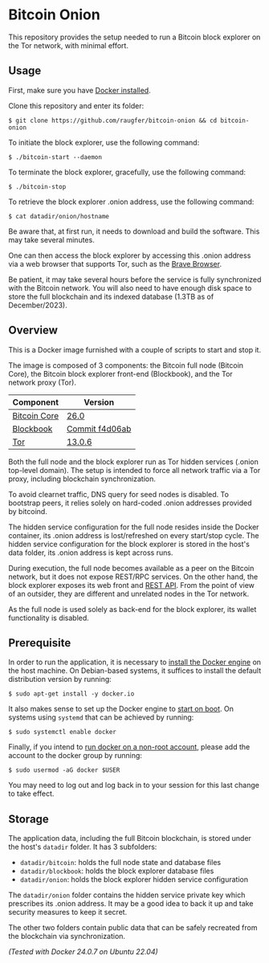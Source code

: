 # Bitcoin Onion

This repository provides the setup needed to run a Bitcoin block explorer on
the Tor network, with minimal effort.

## Usage

First, make sure you have [Docker installed](https://github.com/raugfer/bitcoin-onion#prerequisite).

Clone this repository and enter its folder:

    $ git clone https://github.com/raugfer/bitcoin-onion && cd bitcoin-onion

To initiate the block explorer, use the following command:

    $ ./bitcoin-start --daemon

To terminate the block explorer, gracefully, use the following command:

    $ ./bitcoin-stop

To retrieve the block explorer .onion address, use the following command:

    $ cat datadir/onion/hostname

Be aware that, at first run, it needs to download and build the software. This
may take several minutes.

One can then access the block explorer by accessing this .onion address via a
web browser that supports Tor, such as the [Brave Browser](https://brave.com).

Be patient, it may take several hours before the service is fully synchronized
with the Bitcoin network. You will also need to have enough disk space to store
the full blockchain and its indexed database (1.3TB as of December/2023).

## Overview

This is a Docker image furnished with a couple of scripts to start and stop it.

The image is composed of 3 components: the Bitcoin full node (Bitcoin Core),
the Bitcoin block explorer front-end (Blockbook), and the Tor network
proxy (Tor).

| Component                                                        | Version                                                                                                                     |
| ---------------------------------------------------------------- | --------------------------------------------------------------------------------------------------------------------------- |
| [Bitcoin Core](https://bitcoincore.org/)                         | [26.0](https://bitcoincore.org/bin/bitcoin-core-26.0/bitcoin-26.0-x86_64-linux-gnu.tar.gz)                                  |
| [Blockbook](https://trezor.io/learn/a/trezor-blockbook-explorer) | [Commit f4d06ab](https://github.com/trezor/blockbook/commit/f4d06ab)                                                        |
| [Tor](https://www.torproject.org/)                               | [13.0.6](https://archive.torproject.org/tor-package-archive/torbrowser/13.0.6/tor-expert-bundle-linux-x86_64-13.0.6.tar.gz) |

Both the full node and the block explorer run as Tor hidden services (.onion
top-level domain). The setup is intended to force all network traffic
via a Tor proxy, including blockchain synchronization.

To avoid clearnet traffic, DNS query for seed nodes is disabled. To bootstrap
peers, it relies solely on hard-coded .onion addresses provided by bitcoind.

The hidden service configuration for the full node resides inside the Docker
container, its .onion address is lost/refreshed on every start/stop cycle.
The hidden service configuration for the block explorer is stored in the
host's data folder, its .onion address is kept across runs.

During execution, the full node becomes available as a peer on the Bitcoin
network, but it does not expose REST/RPC services. On the other hand, the block
explorer exposes its web front and [REST API](https://github.com/trezor/blockbook/blob/master/docs/api.md).
From the point of view of an outsider, they are different and unrelated nodes
in the Tor network.

As the full node is used solely as back-end for the block explorer, its wallet
functionality is disabled.

## Prerequisite

In order to run the application, it is necessary to
[install the Docker engine](https://docs.docker.com/engine/install/)
on the host machine. On Debian-based systems, it suffices to install the
default distribution version by running:

    $ sudo apt-get install -y docker.io

It also makes sense to set up the Docker engine to
[start on boot](https://docker-docs.uclv.cu/engine/install/linux-postinstall/#configure-docker-to-start-on-boot).
On systems using `systemd` that can be achieved by running:

    $ sudo systemctl enable docker

Finally, if you intend to [run docker on a non-root account](https://docker-docs.uclv.cu/engine/install/linux-postinstall/#manage-docker-as-a-non-root-user),
please add the account to the docker group by running:

    $ sudo usermod -aG docker $USER

You may need to log out and log back in to your session for this last change
to take effect.

## Storage

The application data, including the full Bitcoin blockchain, is stored
under the host's `datadir` folder. It has 3 subfolders:

- `datadir/bitcoin`: holds the full node state and database files
- `datadir/blockbook`: holds the block explorer database files
- `datadir/onion`: holds the block explorer hidden service configuration

The `datadir/onion` folder contains the hidden service private key which
prescribes its .onion address. It may be a good idea to back it up and take
security measures to keep it secret.

The other two folders contain public data that can be safely recreated from the
blockchain via synchronization.

_(Tested with Docker 24.0.7 on Ubuntu 22.04)_
